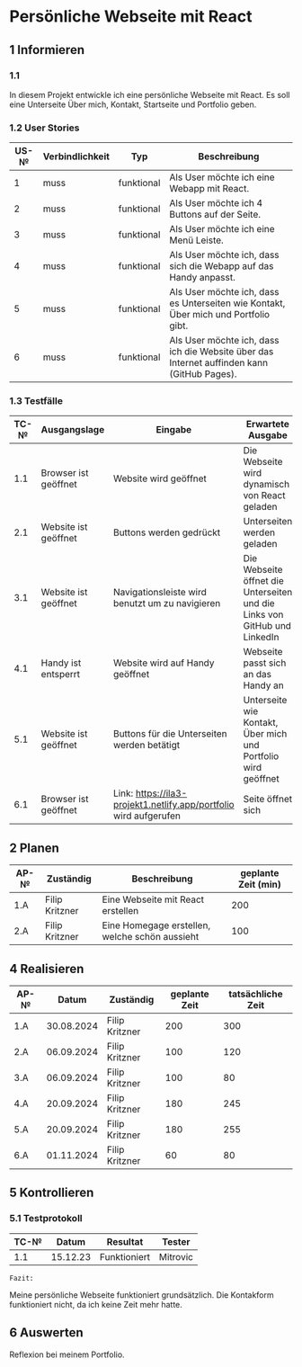 # Persönliche Webseite mit React

## 1 Informieren

### 1.1 
In diesem Projekt entwickle ich eine persönliche Webseite mit React. Es soll eine Unterseite Über mich, Kontakt, Startseite und Portfolio geben.

### 1.2 User Stories
| US-№ | Verbindlichkeit | Typ  | Beschreibung                       |
| ---- | --------------- | ---- | ---------------------------------- |
| 1    |       muss         |   funktional   | Als User möchte ich eine Webapp mit React.   |
| 2    |       muss         |   funktional   | Als User möchte ich 4 Buttons auf der Seite.   |
| 3    |       muss         |   funktional   | Als User möchte ich eine Menü Leiste.   |
| 4    |       muss         |   funktional   | Als User möchte ich, dass sich die Webapp auf das Handy anpasst.   |
| 5    |       muss         |   funktional   | Als User möchte ich, dass es Unterseiten wie Kontakt, Über mich und Portfolio gibt.   |
| 6   |       muss         |   funktional   | Als User möchte ich, dass ich die Website über das Internet auffinden kann (GitHub Pages).   |

### 1.3 Testfälle
| TC-№ | Ausgangslage | Eingabe | Erwartete Ausgabe |
| ---- | ------------ | ------- | ----------------- |
| 1.1  |      Browser ist geöffnet        | Website wird geöffnet   |      Die Webseite wird dynamisch von React geladen    |
| 2.1  |     Website ist geöffnet         | Buttons werden gedrückt |      Unterseiten werden geladen     |
| 3.1  |     Website ist geöffnet         | Navigationsleiste wird benutzt um zu navigieren |  Die Webseite öffnet die Unterseiten und die Links von GitHub und LinkedIn  |
| 4.1  |     Handy ist entsperrt        | Website wird auf Handy geöffnet |  Webseite passt sich an das Handy an  |
| 5.1  |     Website ist geöffnet         | Buttons für die Unterseiten werden betätigt |  Unterseite wie Kontakt, Über mich und Portfolio wird geöffnet  |
| 6.1  |     Browser ist geöffnet         | Link: https://ila3-projekt1.netlify.app/portfolio wird aufgerufen  |  Seite öffnet sich  |

## 2 Planen
| AP-№ | Zuständig | Beschreibung | geplante Zeit (min) |
| ---- |  --------- | ------------ | ------------- |
| 1.A  |   Filip Kritzner              |   Eine Webseite mit React erstellen        |200|
| 2.A  |   Filip Kritzner              |   Eine Homegage erstellen, welche schön aussieht         |100|

## 4 Realisieren
| AP-№ | Datum | Zuständig | geplante Zeit | tatsächliche Zeit |
| ---- | ----- | --------- | ------------- | ----------------- |
| 1.A  | 30.08.2024  |Filip Kritzner|200|300 |
| 2.A  | 06.09.2024 |Filip Kritzner|100|120 |
| 3.A  | 06.09.2024 |Filip Kritzner|100|80 |
| 4.A  | 20.09.2024 |Filip Kritzner|180|245 |
| 5.A  | 20.09.2024 |Filip Kritzner|180|255 |
| 6.A  | 01.11.2024 |Filip Kritzner|60|80 |

## 5 Kontrollieren

### 5.1 Testprotokoll

| TC-№ | Datum | Resultat | Tester |
| ---- | ----- | -------- | ------ |
| 1.1  |15.12.23|     Funktioniert      |  Mitrovic      |

`Fazit:`

Meine persönliche Webseite funktioniert grundsätzlich. Die Kontakform funktioniert nicht, da ich keine Zeit mehr hatte.

## 6 Auswerten
Reflexion bei meinem Portfolio.

